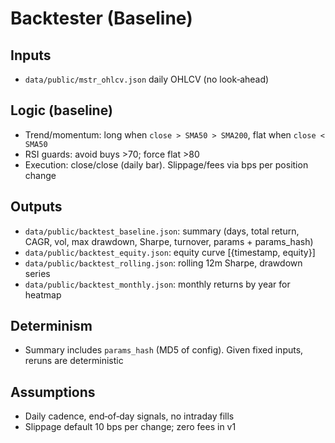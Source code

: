 Backtester (Baseline)
=====================

Inputs
------
- `data/public/mstr_ohlcv.json` daily OHLCV (no look‑ahead)

Logic (baseline)
----------------
- Trend/momentum: long when `close > SMA50 > SMA200`, flat when `close < SMA50`
- RSI guards: avoid buys >70; force flat >80
- Execution: close/close (daily bar). Slippage/fees via bps per position change

Outputs
-------
- `data/public/backtest_baseline.json`: summary (days, total return, CAGR, vol, max drawdown, Sharpe, turnover, params + params_hash)
- `data/public/backtest_equity.json`: equity curve [{timestamp, equity}]
- `data/public/backtest_rolling.json`: rolling 12m Sharpe, drawdown series
- `data/public/backtest_monthly.json`: monthly returns by year for heatmap

Determinism
-----------
- Summary includes `params_hash` (MD5 of config). Given fixed inputs, reruns are deterministic

Assumptions
-----------
- Daily cadence, end‑of‑day signals, no intraday fills
- Slippage default 10 bps per change; zero fees in v1


